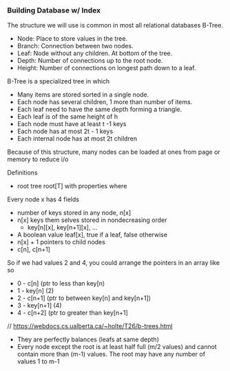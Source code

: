 ### Building Database w/ Index

The structure we will use is common in most all relational databases B-Tree.

 - Node: Place to store values in the tree.
 - Branch: Connection between two nodes.
 - Leaf: Node without any children.  At bottom of the tree.
 - Depth: Number of connections up to the root node. 
 - Height: Number of connections on longest path down to a leaf.

 B-Tree is a specialized tree in which 
 - Many items are stored sorted in a single node.
 - Each node has several children, 1 more than number of items. 
 - Each leaf need to have the same depth forming a triangle.
 - Each leaf is of the same height of h
 - Each node must have at least t -1 keys
 - Each node has at most 2t - 1 keys
 - Each internal node has at most 2t children
 
 Because of this structure, many nodes can be loaded at ones from page or memory to reduce i/o 

Definitions
 - root tree root[T] with properties where
 
Every node x has 4 fields
 - number of keys stored in any node, n[x]
 - n[x] keys them selves stored in nondecreasing order
   - key[n][x], key[n+1][x], ...
 - A boolean value leaf[x], true if a leaf, false otherwise
 - n[x] + 1 pointers to child nodes
 - c[n], c[n+1]

So if we had values 2 and 4, you could arrange the pointers in an array like so
 - 0 - c[n] (ptr to less than key[n)
 - 1 -  key[n] (2) 
 - 2 - c[n+1] (ptr to between key[n] and key[n+1])
 - 3 -  key[n+1] (4)
 - 4 - c[n+2] (ptr to greater than key[n+1]

// https://webdocs.cs.ualberta.ca/~holte/T26/b-trees.html
- They are perfectly balances (leafs at same depth)
- Every node except the root is at least half full (m/2 values) and cannot contain more than (m-1) values.  The root may have any number of values 1 to m-1
